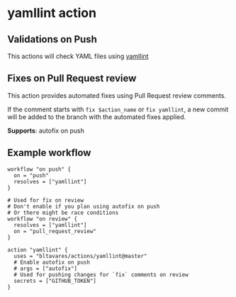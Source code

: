 # yamllint action

## Validations on Push

This actions will check YAML files using
[yamllint](https://github.com/adrienverge/yamllint)

## Fixes on Pull Request review

This action provides automated fixes using Pull Request review comments.

If the comment starts with `fix $action_name` or `fix yamllint`, a new commit will
be added to the branch with the automated fixes applied.

**Supports**: autofix on push

## Example workflow

```hcl
workflow "on push" {
  on = "push"
  resolves = ["yamllint"]
}

# Used for fix on review
# Don't enable if you plan using autofix on push
# Or there might be race conditions
workflow "on review" {
  resolves = ["yamllint"]
  on = "pull_request_review"
}

action "yamllint" {
  uses = "bltavares/actions/yamllint@master"
  # Enable autofix on push
  # args = ["autofix"]
  # Used for pushing changes for `fix` comments on review
  secrets = ["GITHUB_TOKEN"]
}
```
